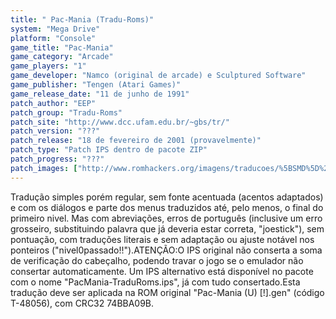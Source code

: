 ```yaml
---
title: " Pac-Mania (Tradu-Roms)"
system: "Mega Drive"
platform: "Console"
game_title: "Pac-Mania"
game_category: "Arcade"
game_players: "1"
game_developer: "Namco (original de arcade) e Sculptured Software"
game_publisher: "Tengen (Atari Games)"
game_release_date: "11 de junho de 1991"
patch_author: "EEP"
patch_group: "Tradu-Roms"
patch_site: "http://www.dcc.ufam.edu.br/~gbs/tr/"
patch_version: "???"
patch_release: "18 de fevereiro de 2001 (provavelmente)"
patch_type: "Patch IPS dentro de pacote ZIP"
patch_progress: "???"
patch_images: ["http://www.romhackers.org/imagens/traducoes/%5BSMD%5D%20Pac-Mania%20-%20Tradu-Roms%20-%201.png","http://www.romhackers.org/imagens/traducoes/%5BSMD%5D%20Pac-Mania%20-%20Tradu-Roms%20-%202.png","http://www.romhackers.org/imagens/traducoes/%5BSMD%5D%20Pac-Mania%20-%20Tradu-Roms%20-%203.png"]
---
```

Tradução simples porém regular, sem fonte acentuada (acentos adaptados) e com os diálogos e parte dos menus traduzidos até, pelo menos, o final do primeiro nivel. Mas com abreviações, erros de português (inclusive um erro grosseiro, substituindo palavra que já deveria estar correta, "joestick"), sem pontuação, com traduções literais e sem adaptação ou ajuste notável nos ponteiros ("nivel0passado!!").ATENÇÃO:O IPS original não conserta a soma de verificação do cabeçalho, podendo travar o jogo se o emulador não consertar automaticamente. Um IPS alternativo está disponível no pacote com o nome "PacMania-TraduRoms.ips", já com tudo consertado.Esta tradução deve ser aplicada na ROM original "Pac-Mania (U) [!].gen" (código T-48056), com CRC32 74BBA09B.